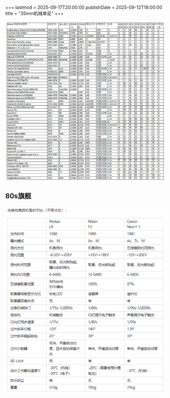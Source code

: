 +++
lastmod = 2025-09-17T20:00:00
publishDate = 2025-09-12T18:00:00
title = "35mm机械单反"
+++

![alt text](images/20240410153808.png)

## 80s旗舰

![alt text](images/20240519171431.png)